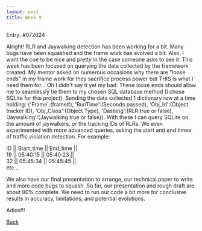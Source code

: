 ```yaml
---
layout: post
title: Week 9
---
```


Entry: #072624

Alright! RLR and Jaywalking detection has been working for a bit. Many bugs have been squashed and the frame work has evolved a bit. Also, I want the coe to be nice and pretty in the case someone asks to see it. This week has been focused on querying the data collected by the framework created. My mentor asked on numerous occasions why there are "loose ends" in my frame work for they sacrifice process power but THIS is what I need them for... Oh I didn't say it yet my bad. These loose ends should allow me to seamlessly tie them to my chosen SQL database method (I chose SQLite for this project). Sending the data collected 1 dictionary row at a time holding: {'Frame':(frame#), 'RunTime':(Seconds passed),  'Obj_Id':(Object tracker ID), 'Obj_Class':(Object Type), 'Dashing':(RLR true or false), 'Jaywalking':(Jaywalking true or false)}. With these I can query SQLite on the amount of jaywalkers, or the tracking IDs of RLRs. We even experimented with more advanced queries, asking the start and end times of traffic violation detection. For example:


ID ||  Start_time  ||  End_time  ||<br /> 
   19  ||   05:40:15   ||  05:40:23  ||<br />
   32  ||   05:45:34   ||  05:45:45  ||<br />
  etc...


We also have our final presentation to arrange, our technical paper to write and more code bugs to squash. So far, our presentation and rough draft are about 80% complete. We need to run our code a bit more for conclusive results in accuracy, limitations, and potential evolutions. 

Adios!!!

[Back](./)
